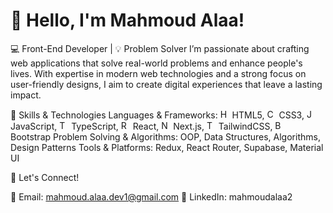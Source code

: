 # 👋 Hello, I'm Mahmoud Alaa!
💻 Front-End Developer | 💡 Problem Solver
I’m passionate about crafting web applications that solve real-world problems and enhance people's lives. With expertise in modern web technologies and a strong focus on user-friendly designs, I aim to create digital experiences that leave a lasting impact.



🚀 Skills & Technologies
Languages & Frameworks: <img src="https://github.com/user-attachments/assets/200121b6-73d0-4f48-8eb7-545a8b7c8b05" alt="HTML5 Logo" width="15" height="15"> HTML5, <img src="https://github.com/user-attachments/assets/780136e4-7371-41d3-8257-faf3086032a7" alt="CSS3 Logo" width="15" height="15"> CSS3, <img src="https://github.com/user-attachments/assets/31617b1d-4fc9-4729-808c-dac246055b9f" alt="JavaScript Logo" width="15" height="15"> JavaScript, <img src="https://github.com/user-attachments/assets/ff95172b-a1f8-49e2-9d75-028b878ff65c" alt="TypeScript Logo" width="15" height="15"> TypeScript, <img src="https://github.com/user-attachments/assets/0040ce4e-bd46-477a-8a9f-7359810e64a3" alt="React Logo" width="15" height="15"> React, <img src="https://github.com/user-attachments/assets/2abef030-93f4-43dd-a5a2-bfc84156d7ab" alt="Next.js Logo" width="15" height="15"> Next.js, <img src="https://github.com/user-attachments/assets/97f534d7-097b-4172-abcb-49624fcc85c5" alt="TailwindCSS Logo" width="15" height="15"> TailwindCSS, <img src="https://github.com/user-attachments/assets/61e84b24-3b24-405e-9651-2dfd3bbf38ae" alt="Bootstrap Logo" width="15" height="15"> Bootstrap
Problem Solving & Algorithms: OOP, Data Structures, Algorithms, Design Patterns
Tools & Platforms: Redux, React Router, Supabase, Material UI


🌟 Let's Connect!

📧 Email: mahmoud.alaa.dev1@gmail.com
💼 LinkedIn: mahmoudalaa2








